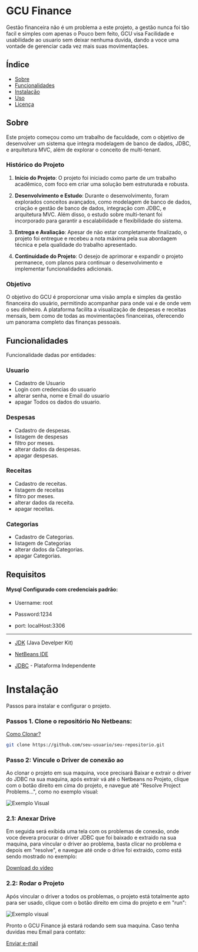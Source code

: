 
# GCU Finance
Gestão financeira não é um problema a este projeto, a gestão nunca foi tão facil e simples com apenas o Pouco bem feito, GCU visa Facilidade e usabilidade ao usuario sem deixar nenhuma duvida, dando a voce uma vontade de gerenciar cada vez mais suas movimentações.

 ## Índice 
 - [Sobre](#sobre)
 - [Funcionalidades](#funcionalidades)
 - [Instalação](#instalação) 
 - [Uso](#uso) 
 - [Licença](/LICENCE) 


 ## Sobre 
 Este projeto começou como um trabalho de faculdade, com o objetivo de desenvolver um sistema que integra modelagem de banco de dados, JDBC, e arquitetura MVC, além de explorar o conceito de multi-tenant. 

### Histórico do Projeto

1.  **Início do Projeto**: O projeto foi iniciado como parte de um trabalho acadêmico, com foco em criar uma solução bem estruturada e robusta.
    
2.  **Desenvolvimento e Estudo**: Durante o desenvolvimento, foram explorados conceitos avançados, como modelagem de banco de dados, criação e gestão de banco de dados, integração com JDBC, e arquitetura MVC. Além disso, o estudo sobre multi-tenant foi incorporado para garantir a escalabilidade e flexibilidade do sistema.
    
3.  **Entrega e Avaliação**: Apesar de não estar completamente finalizado, o projeto foi entregue e recebeu a nota máxima pela sua abordagem técnica e pela qualidade do trabalho apresentado.
    
4.  **Continuidade do Projeto**: O desejo de aprimorar e expandir o projeto permanece, com planos para continuar o desenvolvimento e implementar funcionalidades adicionais.


### Objetivo
O objetivo do GCU é proporcionar uma visão ampla e simples da gestão financeira do usuário, permitindo acompanhar para onde vai e de onde vem o seu dinheiro. A plataforma facilita a visualização de despesas e receitas mensais, bem como de todas as movimentações financeiras, oferecendo um panorama completo das finanças pessoais.

 ## Funcionalidades 
 Funcionalidade dadas por entidades:
 
 ### Usuario

- Cadastro de Usuario
- Login com credencias do usuario
- alterar senha, nome e Email do usuario
- apagar Todos os dados do usuario. 
  
### Despesas

- Cadastro de despesas.
- listagem de despesas
- filtro por meses.
- alterar dados da despesas.
- apagar despesas. 

### Receitas

- Cadastro de receitas.
- listagem de receitas
- filtro por meses.
- alterar dados da receita.
- apagar receitas. 

 ### Categorias

- Cadastro de Categorias.
- listagem de Categorias
- alterar dados da Categorias.
- apagar Categorias. 
  

 ## Requisitos 

 #### Mysql Configurado com credenciais padrão:

- Username: root

- Password:1234

- port: localHost:3306

---


- [JDK](https://www.oracle.com/br/java/technologies/downloads/) (Java Develper Kit)

- [NetBeans IDE](https://netbeans.apache.org/front/main/download/nb22/)

- [JDBC](https://dev.mysql.com/downloads/connector/j/) - Plataforma Independente

# Instalação 
  Passos para instalar e configurar o projeto.
 ### Passos 1. Clone o repositório No Netbeans: 
[Como Clonar?](https://duodecimo.github.io/duodecimoMachineLearning/clonarProjetoNetbeansIDE/)
 ```bash 
 git clone https://github.com/seu-usuario/seu-repositorio.git
```
### Passo 2: Vincule o Driver de conexão ao 
Ao  clonar o projeto em sua maquina, voce precisará Baixar e extrair o driver do JDBC na sua maquina, após extrair vá até o Netbeans no Projeto, clique com o botão direito em cima do projeto, e navegue até "Resolve Project Problems...", como no exemplo visual:

![Exemplo Visual](/src/assets/%20Docs//MarkDown-01.png)

### 2.1: Anexar Drive
Em seguida será exibida uma tela com os problemas de conexão, onde voce devera procurar o driver JDBC que foi baixado e extraido na sua maquina, para vincular o driver ao problema, basta clicar no problema e depois em "resolve", e navegue até onde o drive foi extraido, como está sendo mostrado no exemplo:

[Download do vídeo](https://github.com/HeytorPires/GCU-Finance/raw/main/src/assets/%20Docs/MarkDown-03.mp4)



### 2.2: Rodar o Projeto
Após vincular o driver a todos os problemas, o projeto está totalmente apto para ser usado, clique com o botão direito em cima do projeto e em "run": 

![Exemplo visual](/src/assets/%20Docs/MarkDown-03.png)


Pronto o GCU Finance já estará rodando sem sua maquina. 
Caso tenha duvidas meu Email para contato:

[Enviar e-mail](mailto:heytor.cacho29@gmail.com)


